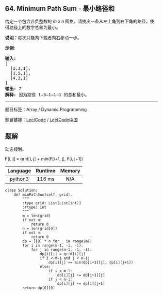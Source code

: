 ## 64. Minimum Path Sum - 最小路径和

<!--If you want to use the English description, use `question.content` instead-->

<p>给定一个包含非负整数的 <em>m</em>&nbsp;x&nbsp;<em>n</em>&nbsp;网格，请找出一条从左上角到右下角的路径，使得路径上的数字总和为最小。</p>

<p><strong>说明：</strong>每次只能向下或者向右移动一步。</p>

<p><strong>示例:</strong></p>

<pre><strong>输入:</strong>
[
&nbsp; [1,3,1],
  [1,5,1],
  [4,2,1]
]
<strong>输出:</strong> 7
<strong>解释:</strong> 因为路径 1&rarr;3&rarr;1&rarr;1&rarr;1 的总和最小。
</pre>



-----

题目标签：Array / Dynamic Programming

题目链接：[LeetCode](https://leetcode.com/problems/minimum-path-sum/description/)  /  [LeetCode中国](https://leetcode-cn.com/problems/minimum-path-sum/description/)

## 题解

动态规划。

F[i, j] = grid[i, j] + min(F[i+1, j], F[i, j+1])

| Language | Runtime | Memory |
|:---:|:---:|:---:|
| python3  | 116  ms | N/A |

```python3
class Solution:
    def minPathSum(self, grid):
        """
        :type grid: List[List[int]]
        :rtype: int
        """
        m = len(grid)
        if not m:
            return 0
        n = len(grid[0])
        if not n:
            return 0
        dp = [[0] * n for _ in range(m)]
        for i in range(m-1, -1, -1):
            for j in range(n-1, -1, -1):
                dp[i][j] = grid[i][j]
                if i < m-1 and j < n-1:
                    dp[i][j] += min(dp[i+1][j], dp[i][j+1])
                else:
                    if i < m-1:
                        dp[i][j] += dp[i+1][j]
                    if j < n-1:
                        dp[i][j] += dp[i][j+1]
        return dp[0][0]
```
